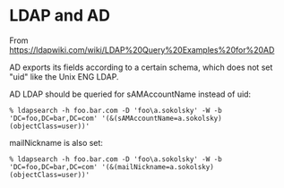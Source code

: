 # LDAP and AD

From https://ldapwiki.com/wiki/LDAP%20Query%20Examples%20for%20AD
																									
AD exports its fields according to a certain schema, which does not set "uid" like the Unix ENG LDAP.
																									
AD LDAP should be queried for sAMAccountName instead of uid:
																									
```
% ldapsearch -h foo.bar.com -D 'foo\a.sokolsky' -W -b 'DC=foo,DC=bar,DC=com' '(&(sAMAccountName=a.sokolsky)(objectClass=user))'
```

mailNickname is also set:																									

```
% ldapsearch -h foo.bar.com -D 'foo\a.sokolsky' -W -b 'DC=foo,DC=bar,DC=com' '(&(mailNickname=a.sokolsky)(objectClass=user))'
```
